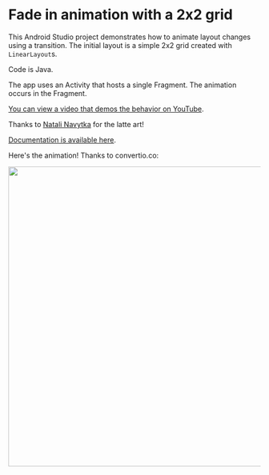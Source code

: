 # Fade in animation with a 2x2 grid

This Android Studio project demonstrates how to animate layout changes using a transition. The initial layout is a simple 2x2 grid created with `LinearLayout`s.

Code is Java.

The app uses an Activity that hosts a single Fragment. The animation occurs in the Fragment.

[You can view a video that demos the behavior on YouTube](https://youtu.be/tujjoMY4D3E).

Thanks to [Natali Navytka](https://unsplash.com/photos/zlVfk0Zkv90) for the latte art!

[Documentation is available here](https://developer.android.com/training/transitions).

Here's the animation! Thanks to convertio.co:

<img src="https://user-images.githubusercontent.com/59945095/132968122-db2af4c2-46bc-4617-aece-1801f3fdf788.gif" height=600/>

